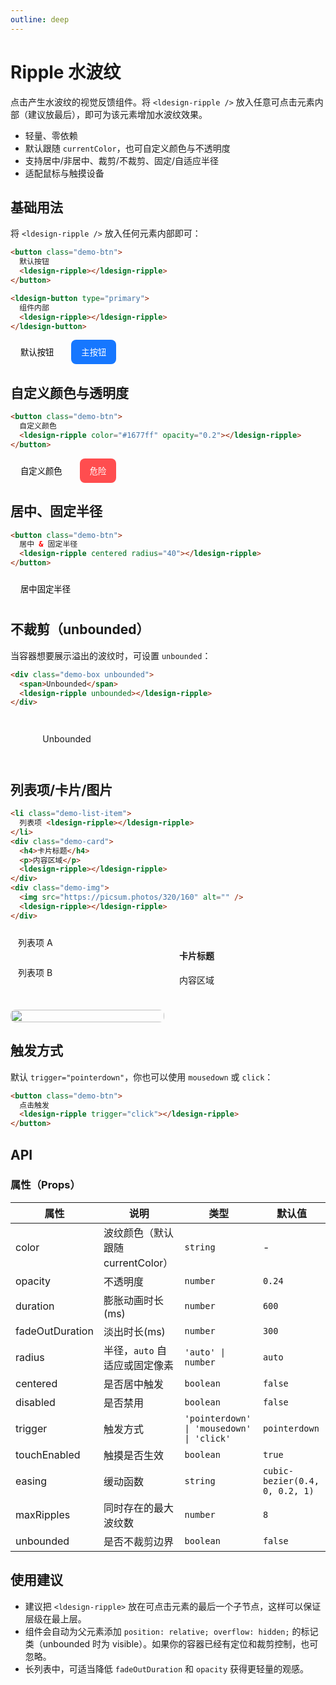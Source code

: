 ```yaml
---
outline: deep
---
```


# Ripple 水波纹

点击产生水波纹的视觉反馈组件。将 `<ldesign-ripple />` 放入任意可点击元素内部（建议放最后），即可为该元素增加水波纹效果。

- 轻量、零依赖
- 默认跟随 `currentColor`，也可自定义颜色与不透明度
- 支持居中/非居中、裁剪/不裁剪、固定/自适应半径
- 适配鼠标与触摸设备

## 基础用法

将 `<ldesign-ripple />` 放入任何元素内部即可：

```html
<button class="demo-btn">
  默认按钮
  <ldesign-ripple></ldesign-ripple>
</button>

<ldesign-button type="primary">
  组件内部
  <ldesign-ripple></ldesign-ripple>
</ldesign-button>
```

<div class="demo-container">
  <button class="demo-btn">默认按钮<ldesign-ripple></ldesign-ripple></button>
  <button class="demo-btn demo-primary">主按钮<ldesign-ripple></ldesign-ripple></button>
</div>

## 自定义颜色与透明度

```html
<button class="demo-btn">
  自定义颜色
  <ldesign-ripple color="#1677ff" opacity="0.2"></ldesign-ripple>
</button>
```

<div class="demo-container">
  <button class="demo-btn">自定义颜色<ldesign-ripple color="#1677ff" opacity="0.2"></ldesign-ripple></button>
  <button class="demo-btn demo-danger">危险<ldesign-ripple color="#ff4d4f" opacity="0.25"></ldesign-ripple></button>
</div>

## 居中、固定半径

```html
<button class="demo-btn">
  居中 & 固定半径
  <ldesign-ripple centered radius="40"></ldesign-ripple>
</button>
```

<div class="demo-container">
  <button class="demo-btn">居中固定半径<ldesign-ripple centered radius="40"></ldesign-ripple></button>
</div>

## 不裁剪（unbounded）

当容器想要展示溢出的波纹时，可设置 `unbounded`：

```html
<div class="demo-box unbounded">
  <span>Unbounded</span>
  <ldesign-ripple unbounded></ldesign-ripple>
</div>
```

<div class="demo-container">
  <div class="demo-box unbounded">
    <span>Unbounded</span>
    <ldesign-ripple unbounded></ldesign-ripple>
  </div>
</div>

## 列表项/卡片/图片

```html
<li class="demo-list-item">
  列表项 <ldesign-ripple></ldesign-ripple>
</li>
<div class="demo-card">
  <h4>卡片标题</h4>
  <p>内容区域</p>
  <ldesign-ripple></ldesign-ripple>
</div>
<div class="demo-img">
  <img src="https://picsum.photos/320/160" alt="" />
  <ldesign-ripple></ldesign-ripple>
</div>
```

<div class="demo-grid">
  <ul class="demo-list">
    <li class="demo-list-item">列表项 A<ldesign-ripple></ldesign-ripple></li>
    <li class="demo-list-item">列表项 B<ldesign-ripple></ldesign-ripple></li>
  </ul>
  <div class="demo-card">
    <h4>卡片标题</h4>
    <p>内容区域</p>
    <ldesign-ripple></ldesign-ripple>
  </div>
  <div class="demo-img">
    <img src="https://picsum.photos/320/160" alt="" />
    <ldesign-ripple></ldesign-ripple>
  </div>
</div>

## 触发方式

默认 `trigger="pointerdown"`，你也可以使用 `mousedown` 或 `click`：

```html
<button class="demo-btn">
  点击触发
  <ldesign-ripple trigger="click"></ldesign-ripple>
</button>
```

<!-- 额外花哨效果已移除：为了保证视觉真实与统一，仅保留实心扩散 -->


## API

### 属性（Props）

| 属性 | 说明 | 类型 | 默认值 |
|---|---|---|---|
| color | 波纹颜色（默认跟随 currentColor） | `string` | - |
| opacity | 不透明度 | `number` | `0.24` |
| duration | 膨胀动画时长(ms) | `number` | `600` |
| fadeOutDuration | 淡出时长(ms) | `number` | `300` |
| radius | 半径，`auto` 自适应或固定像素 | `'auto' \| number` | `auto` |
| centered | 是否居中触发 | `boolean` | `false` |
| disabled | 是否禁用 | `boolean` | `false` |
| trigger | 触发方式 | `'pointerdown' \| 'mousedown' \| 'click'` | `pointerdown` |
| touchEnabled | 触摸是否生效 | `boolean` | `true` |
| easing | 缓动函数 | `string` | `cubic-bezier(0.4, 0, 0.2, 1)` |
| maxRipples | 同时存在的最大波纹数 | `number` | `8` |
| unbounded | 是否不裁剪边界 | `boolean` | `false` |

## 使用建议

- 建议把 `<ldesign-ripple>` 放在可点击元素的最后一个子节点，这样可以保证层级在最上层。
- 组件会自动为父元素添加 `position: relative; overflow: hidden;` 的标记类（unbounded 时为 visible）。如果你的容器已经有定位和裁剪控制，也可忽略。
- 长列表中，可适当降低 `fadeOutDuration` 和 `opacity` 获得更轻量的观感。

<style>
.demo-container{display:flex;gap:12px;flex-wrap:wrap;margin:8px 0}
.demo-btn{position:relative;padding:10px 16px;border:1px solid var(--vp-c-divider);background:var(--vp-c-bg-soft);border-radius:8px;cursor:pointer}
.demo-primary{background:#1677ff;color:#fff;border-color:#1677ff}
.demo-danger{background:#ff4d4f;color:#fff;border-color:#ff4d4f}
.demo-grid{display:grid;grid-template-columns:repeat(auto-fill,minmax(220px,1fr));gap:12px;margin-top:8px}
.demo-card{position:relative;padding:12px;border:1px solid var(--vp-c-divider);border-radius:8px;background:var(--vp-c-bg-soft)}
.demo-img{position:relative;border-radius:8px;overflow:hidden}
.demo-img img{display:block;width:100%;height:auto}
.demo-list{list-style:none;padding:0;margin:0;display:flex;flex-direction:column;gap:8px}
.demo-list-item{position:relative;padding:10px 12px;border:1px solid var(--vp-c-divider);border-radius:8px;background:var(--vp-c-bg-soft);cursor:pointer}
.demo-box{position:relative;width:180px;height:72px;border:1px dashed var(--vp-c-divider);border-radius:12px;display:flex;align-items:center;justify-content:center}
.demo-box.unbounded{overflow:visible}
</style>

